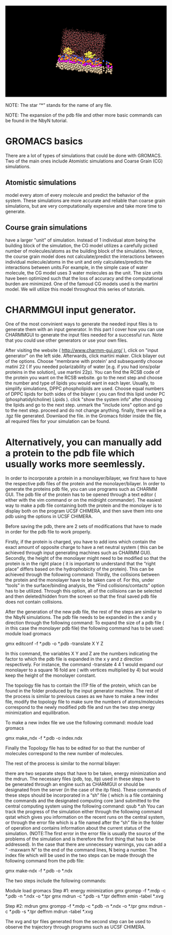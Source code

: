 
![Bilayer](https://github.com/vanegasj/MDTutorials/blob/master/guz_images/monolayer_with_proteins.png)



NOTE:  The star “*” stands for the name of any file.

NOTE: The expansion of the pdb file and other more basic commands can be found in the NbyN tutorial.


# GROMACS basics


There are a lot of types of simulations that could be done with GROMACS. Two of the main ones include Atomistic simulations and Coarse Grain (CG) simulations.
 ## Atomistic simulations 
 model every atom of every molecule and predict the behavior of the system. These simulations are more accurate and reliable than coarse grain simulations, but are very computationally expensive and take more time to generate.
 ## Course grain simulations
 have a larger "unit" of simulation. Instead of 1 individual atom being the building block of the simulation, the CG model utilizes a carefully picked number of molecules/atoms as the building block of the simulation.
Hence, the course grain model does not calculate/predict the interactions between individual molecule/atoms in the unit and only calculates/predicts  the interactions between units.For example, in the simple case of water molecule, the CG model uses 3 water molecules as the unit. The size units have been optimized such that the loss of accuracy and the computational burden are minimized.
 One of the famoud CG models used is the martini model. We will utilize this model throughout this series of tutorials.


# CHARMMGUI input generator.

 One of the most convinient ways to generate the needed input files is to generate them with an input generator. In this part I cover how you can use CHARMMGUI to generate the input files needed for a successful run. Note that you could use other generators or use your own files.

 After visiting the website ( http://www.charmm-gui.org/ ), click on "input generator" on the left side. Afterwards, click martini maker. Click bilayer out of the options. Choose "membrane with protein' and subsequently choose matini 22 ( If you needed polarizability of water [e.g. if you had ions/polar proteins in the solution], use martini 22p).
 You can find the RCSB code of the protein you want on the RCSB website.
 go to the next step and choose the number and type of lipids you would want in each layer. Usually, to simplify simulations, DPPC phospholipids are used. Choose equal numbers of DPPC lipids for both sides of the bilayer ( you can find this lipid under  PC (phosphatidylcholine) Lipids ).
 click "show the system info" after choosing the lipids and go to the next step.
 unmark the "include ions" option and go to the next step.
 proceed and do not change anything.
 finally, there will be a .tgz file generated. Downlaod the file.
 in the Gromacs folder inside  the file, all required files for your simulation can be found.


# Alternatively, you can manually add a protein to the pdb file which usually works more seemlessly.


In order to incorporate a protein in a monolayer/bilayer, we first have to have the respective pdb files of the protein and the monolayer/bilayer. In order to generate the proteins pdb file, you can use programs such as CHARMM GUI. The pdb file of the protein has to be opened through a text editor ( either with the vim command or on the midnight commander). The easiest way to make a pdb file containing both the protein and the monolayer is to display both on the program UCSF CHIMERA, and then save them into one pdb using the options in UCSF CHIMERA. 

Before saving the pdb, there are 2 sets of modifications that have to made in order for the pdb file to work properly. 

Firstly, if the protein is charged, you have to add ions which contain the exact amount of opposite charge to have a net neutral system ( this can be achieved through input generating machines such as CHARMM GUI).
Secondly, the height of the monolayer might need to be modified so that the protein is in the right place ( it is important to understand that the “right place” differs based on the hydrophobicity of the protein).
This can be achieved through the following command:
Thirdly, the collisions between the protein and the monolayer have to be taken care of. For this, under “tools” in the surface/binding analysis, the “Find collisions/contacts” option has to be utilized. Through this option, all of the collisions can be selected and then deleted/hidden from the screen so that the final saved pdb file does not contain collisions.


After the generation of the new pdb file, the rest of the steps are similar to the NbyN simulations. The pdb file needs to be expanded in the x and y direction through the following command:
To expand the size of a pdb file ( in this case the monolayer pdb file) the following command has to be used:
module load gromacs

gmx editconf -f *.pdb -o *.pdb -translate X Y Z

In this command, the variables X Y and Z are the numbers indicating the factor to which  the pdb file is expanded in the x y and z direction respectively. For instance, the command -translate 4 4 1 would expand our monolayer to a square 16 fold are ( with vertices multiplied by 4) but would keep the height of the monolayer constant.

The topology file has to contain the ITP file of the protein, which can be found in the folder produced by the input generator machine.
The rest of the process is similar to previous cases as we have to make a new index file, modify the topology file to make sure the numbers of atoms/molecules correspond to the newly modified pdb file and run the two step energy minimization and equilibration.

To make a new index file we use the following command:
module load gromacs

gmx make_ndx -f *.pdb -o index.ndx

Finally the Topology file has to be edited for so that the number of molecules correspond to the new number of molecules.

The rest of the process is similar to the normal bilayer:

there are two separate steps that have to be taken, energy minimization and the mdrun. The necessary files (pdb, top, itp) used in these steps have to be generated through an engine such as CHARMGUI or should be designated from the server (in the case of the itp files). These commands of these steps should be incorporated in a “sh” file ( which is a file containing the commands and the designated computing core )and submitted to the central computing system using the following command:
qsub *.sh 
You can track the progress of the simulation either through the following command
qstat
which gives you information on the recent runs on the central system, or through the error file which is a file named after the “sh” file in the folder of operation and contains information about the current status of the simulation. (NOTE:The first error in the error file is usually the source of the problems of the simulation and is therefore the first thing that has to be addressed). 
In the case that there are unnecessary warnings, you can add a “ -maxwarn N” to the end of the command lines, N being a number.
The index file which will be used in the two steps can be made through the following command from the pdb file:

gmx make-ndx -f *.pdb -o *.ndx

The two steps include the following commands:

Module load gromacs
Step #1: energy minimization
gmx grompp -f *.mdp -c *.pdb -n *.ndx -o *.tpr
gmx mdrun -c *.pdb -s *.tpr   deffnm emin   -tabel *.xvg

Step #2: mdrun 
gmx grompp -f *.mdp -c *.pdb -n *.ndx -o *.tpr
gmx mdrun -c *.pdb -s *.tpr   deffnm mdrun -tabel *.xvg

The xvg and tpr files generated from the second step can be used to observe the trajectory through programs such as UCSF CHIMERA.

